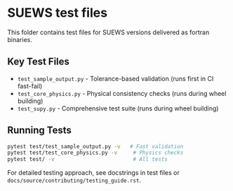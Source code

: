 # SUEWS test files

This folder contains test files for SUEWS versions delivered as fortran binaries.

## Key Test Files

- `test_sample_output.py` - Tolerance-based validation (runs first in CI fast-fail)
- `test_core_physics.py` - Physical consistency checks (runs during wheel building)
- `test_supy.py` - Comprehensive test suite (runs during wheel building)

## Running Tests

```bash
pytest test/test_sample_output.py -v   # Fast validation
pytest test/test_core_physics.py -v     # Physics checks
pytest test/ -v                         # All tests
```

For detailed testing approach, see docstrings in test files or `docs/source/contributing/testing_guide.rst`.